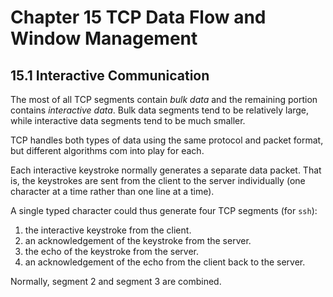 # Chapter 15 TCP Data Flow and Window Management

## 15.1 Interactive Communication

The most of all TCP segments contain *bulk data* and the remaining
portion contains *interactive data*. Bulk data segments tend to
be relatively large, while interactive data segments tend to be
much smaller.

TCP handles both types of data using the same protocol and packet
format, but different algorithms com into play for each.

Each interactive keystroke normally generates a separate data packet.
That is, the keystrokes are sent from the client to the server individually
(one character at a time rather than one line at a time).

A single typed character could thus generate four TCP segments (for `ssh`):

1. the interactive keystroke from the client.
2. an acknowledgement of the keystroke from the server.
3. the echo of the keystroke from the server.
4. an acknowledgement of the echo from the client back to the server.

Normally, segment 2 and segment 3 are combined.


